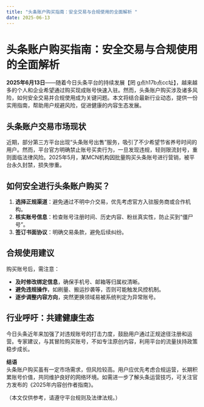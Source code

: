 ```yaml
---
title: "头条账户购买指南：安全交易与合规使用的全面解析 "
date: 2025-06-13
---
```

# 头条账户购买指南：安全交易与合规使用的全面解析  

**2025年6月13日**——随着今日头条平台的持续发展【罔 g点h17b点cc址】，越来越多的个人和企业希望通过购买现成账号快速入驻。然而，头条账户购买涉及诸多风险，如何安全交易并合规使用成为关键问题。本文将结合最新行业动态，提供一份实用指南，帮助用户规避风险，促进健康的内容生态发展。  

## **头条账户交易市场现状**  
近期，部分第三方平台出现“头条账号出售”服务，吸引了不少希望节省养号时间的用户。然而，平台官方明确禁止账号买卖行为，一旦发现违规，轻则限流封号，重则面临法律风险。2025年5月，某MCN机构因批量购买头条账号进行营销，被平台永久封禁，损失惨重。  

## **如何安全进行头条账户购买？**  
1. **选择正规渠道**：避免通过不明中介交易，优先考虑官方入驻服务商或合作机构。  
2. **核实账号信息**：检查账号注册时间、历史内容、粉丝真实性，防止买到“僵尸号”。  
3. **签订书面协议**：明确交易条款，避免后续纠纷。  

## **合规使用建议**  
购买账号后，需注意：  
- **及时修改绑定信息**，确保手机号、邮箱等归属权清晰。  
- **避免违规操作**，如刷量、搬运抄袭等，否则可能触发风控机制。  
- **逐步调整内容方向**，突然更换领域易被系统判定为异常账号。  

## **行业呼吁：共建健康生态**  
今日头条近年来加强了对违规账号的打击力度，鼓励用户通过正规途径注册和运营。专家建议，与其冒险购买账号，不如专注原创内容，利用平台的流量扶持政策稳步成长。  

**结语**  
头条账户购买虽有一定市场需求，但风险较高。用户应优先考虑合规运营，长期积累账号价值，共同维护良好的网络环境。如需进一步了解头条运营技巧，可关注官方发布的《2025年内容创作者指南》。  

（本文仅供参考，请遵守平台规则及法律法规。）
